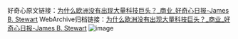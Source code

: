好奇心原文链接：[为什么欧洲没有出现大量科技巨头？_商业_好奇心日报-James B. Stewart](https://www.qdaily.com/articles/11089.html)
WebArchive归档链接：[为什么欧洲没有出现大量科技巨头？_商业_好奇心日报-James B. Stewart](http://web.archive.org/web/20190623163713/https://www.qdaily.com/articles/11089.html)
![image](http://ww3.sinaimg.cn/large/007d5XDply1g3wcqwi2u6j30u04viqv5)